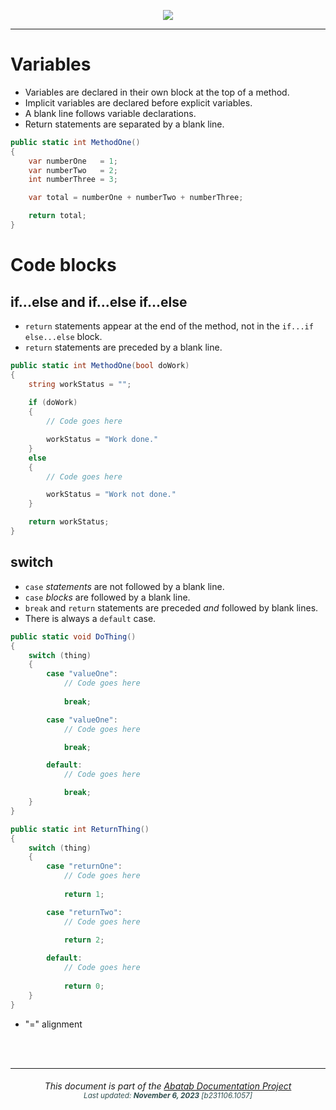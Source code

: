 <div align="center">

![](../../.github/resources/images/logos/abatab-documentation-project-logo.png)

</div>

***

# Variables

- Variables are declared in their own block at the top of a method.
- Implicit variables are declared before explicit variables.
- A blank line follows variable declarations.
- Return statements are separated by a blank line.

```csharp
public static int MethodOne()
{
    var numberOne   = 1;
    var numberTwo   = 2;
    int numberThree = 3;

    var total = numberOne + numberTwo + numberThree;

    return total;
}
```

# Code blocks

## if...else and if...else if...else

- `return` statements appear at the end of the method, not in the `if...if else...else` block.
- `return` statements are preceded by a blank line.

```csharp
public static int MethodOne(bool doWork)
{
	string workStatus = "";
	
    if (doWork)
    {
        // Code goes here

		workStatus = "Work done."
    }
    else
    {
        // Code goes here

		workStatus = "Work not done."
    }

    return workStatus;
}
```

## switch

- `case` *statements* are not followed by a blank line.
- `case` *blocks* are followed by a blank line.
- `break` and `return` statements are preceded *and* followed by blank lines.
- There is always a `default` case.

```csharp
public static void DoThing()
{
    switch (thing)
    {
        case "valueOne":
            // Code goes here
            
            break;

        case "valueOne":
            // Code goes here

            break;

        default:
            // Code goes here

            break;
    }
}
```

```csharp
public static int ReturnThing()
{
    switch (thing)
    {
        case "returnOne":
	        // Code goes here
	        
            return 1;

        case "returnTwo":
	        // Code goes here
	        
            return 2;

        default:
	        // Code goes here
        
            return 0;
    }
}
```







- "=" alignment

<br>
<br>

***

<div align="center">
	<h6>
		This document is part of the <a href="https://spectrum-health-systems.github.io/Abatab-Documentation-Project/">Abatab Documentation Project</a>
		<br>
		<sub style="color:DarkSlateGrey;">
			Last updated: <b>November 6, 2023</b> [b231106.1057]
		</sub>
	</h6>
</div>